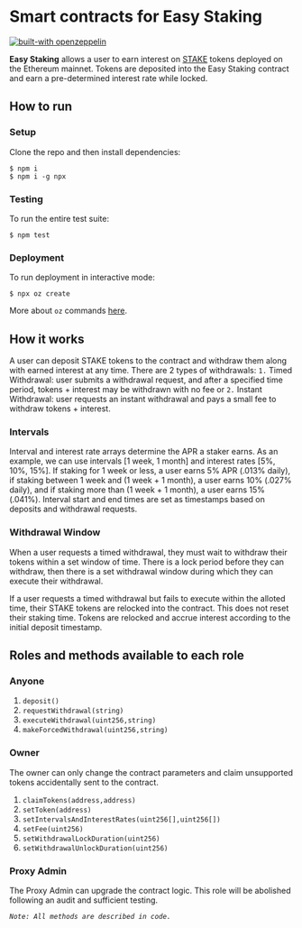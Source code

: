 # Smart contracts for Easy Staking

[![built-with openzeppelin](https://img.shields.io/badge/built%20with-OpenZeppelin-3677FF)](https://docs.openzeppelin.com/)

**Easy Staking** allows a user to earn interest on [STAKE](https://github.com/xdaichain/stake-token) tokens deployed on the Ethereum mainnet. Tokens are deposited into the Easy Staking contract and earn a pre-determined interest rate while locked. 

## How to run
### Setup
Clone the repo and then install dependencies:
```
$ npm i
$ npm i -g npx
```
### Testing
To run the entire test suite:
```
$ npm test
```
### Deployment
To run deployment in interactive mode:
```
$ npx oz create
```
More about `oz` commands [here](https://docs.openzeppelin.com/cli).

## How it works
A user can deposit STAKE tokens to the contract and withdraw them along with earned interest at any time. There are 2 types of withdrawals: `1.`  Timed Withdrawal: user submits a withdrawal request, and after a specified time period, tokens + interest may be withdrawn with no fee or `2.` Instant Withdrawal: user requests an instant withdrawal and pays a small fee to withdraw tokens + interest.

### Intervals

Interval and interest rate arrays determine the APR a staker earns. As an example, we can use intervals [1 week, 1 month] and interest rates [5%, 10%, 15%]. If staking for 1 week or less, a user earns 5% APR (.013% daily), if staking between 1 week and (1 week + 1 month), a user earns 10% (.027% daily), and if staking more than (1 week + 1 month), a user earns 15% (.041%). Interval start and end times are set as timestamps based on deposits and withdrawal requests.

### Withdrawal Window

When a user requests a timed withdrawal, they must wait to withdraw their tokens within a set window of time. There is a lock period before they can withdraw, then there is a set withdrawal window during which they can execute their withdrawal. 

If a user requests a timed withdrawal but fails to execute within the alloted time, their STAKE tokens are relocked into the contract. This does not reset their staking time. Tokens are relocked and accrue interest according to the initial deposit timestamp.

## Roles and methods available to each role

### Anyone
1. `deposit()`
2. `requestWithdrawal(string)`
3. `executeWithdrawal(uint256,string)`
4. `makeForcedWithdrawal(uint256,string)`

### Owner
The owner can only change the contract parameters and claim unsupported tokens accidentally sent to the contract.
1. `claimTokens(address,address)`
2. `setToken(address)`
3. `setIntervalsAndInterestRates(uint256[],uint256[])`
4. `setFee(uint256)`
5. `setWithdrawalLockDuration(uint256)`
6. `setWithdrawalUnlockDuration(uint256)`

### Proxy Admin
The Proxy Admin can upgrade the contract logic. This role will be abolished following an audit and sufficient testing.

*`Note: All methods are described in code.`*